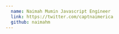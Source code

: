 ```yaml
---
  name: Naimah Mumin Javascript Engineer
  link: https://twitter.com/captnaimerica
  github: naimahm
---
```

